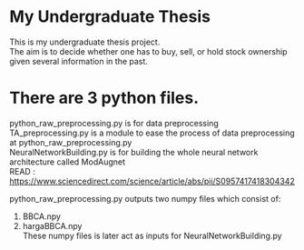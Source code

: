# My Undergraduate Thesis
This is my undergraduate thesis project.  
The aim is to decide whether one has to buy, sell, or hold stock ownership given several information in the past.

# There are 3 python files.
python_raw_preprocessing.py is for data preprocessing  
TA_preprocessing.py is a module to ease the process of data preprocessing at python_raw_preprocessing.py  
NeuralNetworkBuilding.py is for building the whole neural network architecture called ModAugnet  
READ : https://www.sciencedirect.com/science/article/abs/pii/S0957417418304342
  
python_raw_preprocessing.py outputs two numpy files which consist of:
1. BBCA.npy  
2. hargaBBCA.npy  
These numpy files is later act as inputs for NeuralNetworkBuilding.py
